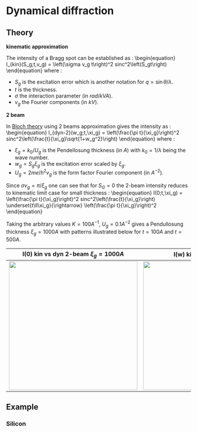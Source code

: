 # Dynamical diffraction

## Theory
**kinematic approximation**

The intensity of a Bragg spot can be established as :
\begin{equation}
  I_{kin}(S_g;t,v_g) = \left(\sigma v_g t\right)^2 sinc^2\left(S_gt\right)
\end{equation}
where :

- $S_g$ is the excitation error which is another notation for $q=\sin\theta/\lambda$.
- $t$ is the thickness.
- $\sigma$ the interaction parameter (in $rad/kVA$).
- $v_g$ the Fourier components (in $kV$).

**2 beam**

In [Bloch theory](/readings/Kirkland2010/#bloch-waves) using 2 beams approximation gives the intensity as :
\begin{equation}
  I_{dyn-2}(w_g;t,\xi_g) = \left(\frac{\pi t}{\xi_g}\right)^2
    sinc^2\left(\frac{t}{\xi_g}\sqrt{1+w_g^2}\right)
\end{equation}
where :

- $\xi_g=k_0/U_g$ is the Pendellosung thickness (in $A$) with $k_0=1/\lambda$ being the wave number.
- $w_g=S_g\xi_g$ is the excitation error scaled by $\xi_g$.
- $U_g=2me/h^2 v_g$ is the form factor Fourier component (in $A^{-2}$).

Since $\sigma v_g=\pi/\xi_g$ one can see that for $S_G=0$ the 2-beam intensity reduces to kinematic limit case for small thickness :
\begin{equation}
  I(0;t,\xi_g) = \left(\frac{\pi t}{\xi_g}\right)^2 sinc^2\left(\frac{t}{\xi_g}\right)
    \underset{t\ll\xi_g}{\rightarrow}
      \left(\frac{\pi t}{\xi_g}\right)^2
\end{equation}

Taking the arbitrary values $K=100A^{-1}$, $U_g=0.1A^{-2}$ gives a Pendullosung thickness $\xi_g=1000 A$ with patterns illustrated below for $t=100 A$ and $t=500A$.

I(0) kin vs dyn 2-beam $\xi_g=1000 A$ | I(w) kin vs dyn 2-beam
-----------------------|-----------------------
[<img src="/figures/kin_dyn0.svg" width="350" /> ](/figures/kin_dyn0.svg) | [<img src="/figures/kin_dyn.svg" width="350" />](/figures/kin_dyn.svg)



## Example
### Silicon
